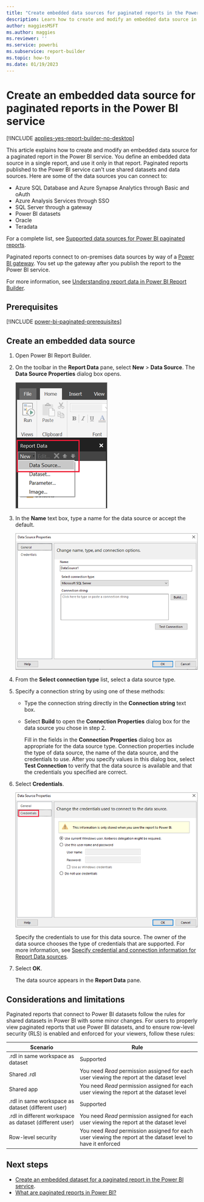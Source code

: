 ```yaml
---
title: "Create embedded data sources for paginated reports in the Power BI service"
description: Learn how to create and modify an embedded data source in a paginated report in the Power BI service.
author: maggiesMSFT
ms.author: maggies
ms.reviewer: ''
ms.service: powerbi
ms.subservice: report-builder
ms.topic: how-to
ms.date: 01/19/2023
---
```


# Create an embedded data source for paginated reports in the Power BI service

[!INCLUDE [applies-yes-report-builder-no-desktop](../includes/applies-yes-report-builder-no-desktop.md)] 

This article explains how to create and modify an embedded data source for a paginated report in the Power BI service. You define an embedded data source in a single report, and use it only in that report. Paginated reports published to the Power BI service can't use shared datasets and data sources. Here are some of the data sources you can connect to:

- Azure SQL Database and Azure Synapse Analytics through Basic and oAuth
- Azure Analysis Services through SSO
- SQL Server through a gateway
- Power BI datasets
- Oracle
- Teradata

For a complete list, see [Supported data sources for Power BI paginated reports](paginated-reports-data-sources.md).

Paginated reports connect to on-premises data sources by way of a [Power BI gateway](../connect-data/service-gateway-onprem.md). You set up the gateway after you publish the report to the Power BI service.

For more information, see [Understanding report data in Power BI Report Builder](report-builder-data.md).


## Prerequisites 

[!INCLUDE [power-bi-paginated-prerequisites](../includes/power-bi-paginated-prerequisites.md)]

## Create an embedded data source
  
1. Open Power BI Report Builder.

1. On the toolbar in the **Report Data** pane, select **New** > **Data Source**. The **Data Source Properties** dialog box opens.

   ![Screenshot of New Data Source in the Report Data pane.](media/paginated-reports-embedded-data-source/power-bi-paginated-new-data-source.png)
  
1. In the **Name** text box, type a name for the data source or accept the default.  

   ![Screenshot of the Data Source properties dialog box.](media/paginated-reports-embedded-data-source/power-bi-select-connection.png)
  
1. From the **Select connection type** list, select a data source type. 

1. Specify a connection string by using one of these methods:  
  
   - Type the connection string directly in the **Connection string** text box. 
  
   - Select **Build** to open the **Connection Properties** dialog box for the data source you chose in step 2.  
  
     Fill in the fields in the **Connection Properties** dialog box as appropriate for the data source type. Connection properties include the type of data source, the name of the data source, and the credentials to use. After you specify values in this dialog box, select **Test Connection** to verify that the data source is available and that the credentials you specified are correct.  
  
1. Select **Credentials**.  

   ![Screenshot of the credentials tab in Data Source properties.](media/paginated-reports-embedded-data-source/power-bi-select-credentials.png)
  
   Specify the credentials to use for this data source. The owner of the data source chooses the type of credentials that are supported. For more information, see [Specify credential and connection information for Report Data sources](/sql/reporting-services/report-data/specify-credential-and-connection-information-for-report-data-sources).
  
1. Select **OK**.  
  
   The data source appears in the **Report Data** pane.

## Considerations and limitations

Paginated reports that connect to Power BI datasets follow the rules for shared datasets in Power BI with some minor changes.  For users to properly view paginated reports that use Power BI datasets, and to ensure row-level security (RLS) is enabled and enforced for your viewers, follow these rules:

|Scenario  |Rule  |
|---------|---------|
|.rdl in same workspace as dataset   | Supported |
|Shared .rdl | You need *Read* permission assigned for each user viewing the report at the dataset level  |
|Shared app  |  You need *Read* permission assigned for each user viewing the report at the dataset level  |
|.rdl in same workspace as dataset (different user)   | Supported  |
|.rdl in different workspace as dataset (different user)   |  You need *Read* permission assigned for each user viewing the report at the dataset level     |
|Row-level security | You need *Read* permission assigned for each user viewing the report at the dataset level to have it enforced   |

## Next steps

- [Create an embedded dataset for a paginated report in the Power BI service](paginated-reports-create-embedded-dataset.md).
- [What are paginated reports in Power BI?](paginated-reports-report-builder-power-bi.md)
